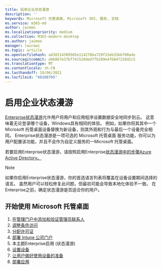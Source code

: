 ```yaml
---
title: 启用企业状态漫游
description: ''
keywords: Microsoft 托管桌面, Microsoft 365, 服务, 文档
ms.service: m365-md
author: jaimeo
ms.localizationpriority: medium
ms.collection: M365-modern-desktop
ms.author: jaimeo
manager: laurawi
ms.topic: article
ms.openlocfilehash: ad38314389565e114278ba729f33eb33bb700ade
ms.sourcegitcommit: d4b867e37bf741528ded7fb289e4f6847228d2c5
ms.translationtype: MT
ms.contentlocale: zh-CN
ms.lasthandoff: 10/06/2021
ms.locfileid: "60208705"
---
```

# <a name="enable-enterprise-state-roaming"></a>启用企业状态漫游

[Enterprise状态漫游](/azure/active-directory/devices/enterprise-state-roaming-overview)允许用户将用户和应用程序设置数据安全地同步到云。 这意味着无论登录哪个设备，Windows具有相同的体验。 例如，如果你将其其中一个Microsoft 托管桌面设备替换为新设备，则其外观和行为与最后一个设备完全相同。 Enterprise状态漫游是一项可选的 Microsoft 托管桌面 服务功能，你可以为用户配置该功能，并且不会作为自定义服务的一Microsoft 托管桌面。

若要启用Enterprise状态漫游，请按照启用Enterprise[状态漫游中的步骤Azure Active Directory。](/azure/active-directory/devices/enterprise-state-roaming-enable)

>[!NOTE]
>如果你启用Enterprise状态漫游，你的首选语言列表将覆盖在设备设置期间选择的语言。 虽然用户可以轻松修复此问题，但最初可能会导致本地化体验不一致。 在Enterprise之前，确定状态漫游是否适合你的用户。

## <a name="steps-to-get-started-with-microsoft-managed-desktop"></a>开始使用 Microsoft 托管桌面

1. [在管理门户中添加和验证管理员联系人](add-admin-contacts.md)
2. [调整条件访问](conditional-access.md)
3. [分配许可证](assign-licenses.md)
4. [部署 Intune 公司门户](company-portal.md)
5. 本主题Enterprise启用 (状态漫游) 
6. [设置设备](set-up-devices.md)
7. [让用户做好使用设备的准备](get-started-devices.md)
8. [部署应用](deploy-apps.md)
